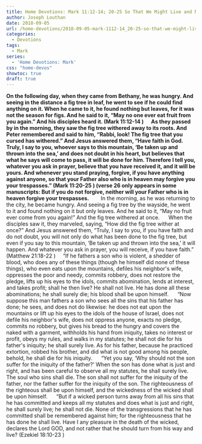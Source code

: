 ```yaml
---
title: Home Devotions: Mark 11:12-14; 20-25 So That We Might Live and Never Die
author: Joseph Louthan
date: 2018-09-05
url: /home-devotions/2018-09-05-mark-1112-14_20-25-so-that-we-might-liv.md/
categories:
  - Devotions
tags:
  - Mark
series:
  - 'Home Devotions: Mark'
css: "home-devos"
showtoc: true
draft: true
---
```

**On the following day, when they came from Bethany, he was hungry. And seeing in the distance a fig tree in leaf, he went to see if he could find anything on it. When he came to it, he found nothing but leaves, for it was not the season for figs. And he said to it, “May no one ever eat fruit from you again.” And his disciples heard it.
(Mark 11:12-14 )
     As they passed by in the morning, they saw the fig tree withered away to its roots. And Peter remembered and said to him, “Rabbi, look! The fig tree that you cursed has withered.” And Jesus answered them, “Have faith in God. Truly, I say to you, whoever says to this mountain, ‘Be taken up and thrown into the sea,’ and does not doubt in his heart, but believes that what he says will come to pass, it will be done for him. Therefore I tell you, whatever you ask in prayer, believe that you have received it, and it will be yours. And whenever you stand praying, forgive, if you have anything against anyone, so that your Father also who is in heaven may forgive you your trespasses.”
(Mark 11:20-25 ) (verse 26 only appears in some manuscripts: But if you do not forgive, neither will your Father who is in heaven forgive your trespasses.**
 
     In the morning, as he was returning to the city, he became hungry. And seeing a fig tree by the wayside, he went to it and found nothing on it but only leaves. And he said to it, “May no fruit ever come from you again!” And the fig tree withered at once.
     When the disciples saw it, they marveled, saying, “How did the fig tree wither at once?” And Jesus answered them, “Truly, I say to you, if you have faith and do not doubt, you will not only do what has been done to the fig tree, but even if you say to this mountain, ‘Be taken up and thrown into the sea,’ it will happen. And whatever you ask in prayer, you will receive, if you have faith.”
(Matthew 21:18-22 )     “If he fathers a son who is violent, a shedder of blood, who does any of these things (though he himself did none of these things), who even eats upon the mountains, defiles his neighbor's wife, oppresses the poor and needy, commits robbery, does not restore the pledge, lifts up his eyes to the idols, commits abomination, lends at interest, and takes profit; shall he then live? He shall not live. He has done all these abominations; he shall surely die; his blood shall be upon himself.
     “Now suppose this man fathers a son who sees all the sins that his father has done; he sees, and does not do likewise: he does not eat upon the mountains or lift up his eyes to the idols of the house of Israel, does not defile his neighbor's wife, does not oppress anyone, exacts no pledge, commits no robbery, but gives his bread to the hungry and covers the naked with a garment, withholds his hand from iniquity, takes no interest or profit, obeys my rules, and walks in my statutes; he shall not die for his father's iniquity; he shall surely live. As for his father, because he practiced extortion, robbed his brother, and did what is not good among his people, behold, he shall die for his iniquity.
     “Yet you say, ‘Why should not the son suffer for the iniquity of the father?’ When the son has done what is just and right, and has been careful to observe all my statutes, he shall surely live. The soul who sins shall die. The son shall not suffer for the iniquity of the father, nor the father suffer for the iniquity of the son. The righteousness of the righteous shall be upon himself, and the wickedness of the wicked shall be upon himself.
     “But if a wicked person turns away from all his sins that he has committed and keeps all my statutes and does what is just and right, he shall surely live; he shall not die. None of the transgressions that he has committed shall be remembered against him; for the righteousness that he has done he shall live. Have I any pleasure in the death of the wicked, declares the Lord GOD, and not rather that he should turn from his way and live?
(Ezekiel 18:10-23 )
